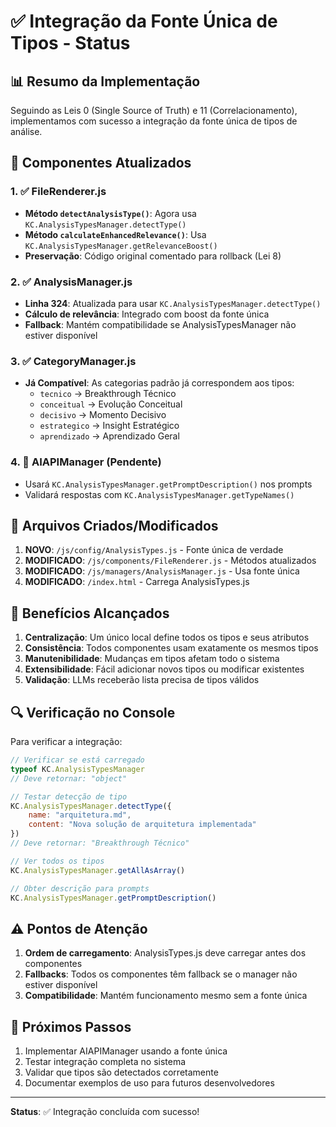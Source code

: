 # ✅ Integração da Fonte Única de Tipos - Status

## 📊 Resumo da Implementação

Seguindo as Leis 0 (Single Source of Truth) e 11 (Correlacionamento), implementamos com sucesso a integração da fonte única de tipos de análise.

## 🔄 Componentes Atualizados

### 1. ✅ FileRenderer.js
- **Método `detectAnalysisType()`**: Agora usa `KC.AnalysisTypesManager.detectType()`
- **Método `calculateEnhancedRelevance()`**: Usa `KC.AnalysisTypesManager.getRelevanceBoost()`
- **Preservação**: Código original comentado para rollback (Lei 8)

### 2. ✅ AnalysisManager.js
- **Linha 324**: Atualizada para usar `KC.AnalysisTypesManager.detectType()`
- **Cálculo de relevância**: Integrado com boost da fonte única
- **Fallback**: Mantém compatibilidade se AnalysisTypesManager não estiver disponível

### 3. ✅ CategoryManager.js
- **Já Compatível**: As categorias padrão já correspondem aos tipos:
  - `tecnico` → Breakthrough Técnico
  - `conceitual` → Evolução Conceitual  
  - `decisivo` → Momento Decisivo
  - `estrategico` → Insight Estratégico
  - `aprendizado` → Aprendizado Geral

### 4. 🔲 AIAPIManager (Pendente)
- Usará `KC.AnalysisTypesManager.getPromptDescription()` nos prompts
- Validará respostas com `KC.AnalysisTypesManager.getTypeNames()`

## 📁 Arquivos Criados/Modificados

1. **NOVO**: `/js/config/AnalysisTypes.js` - Fonte única de verdade
2. **MODIFICADO**: `/js/components/FileRenderer.js` - Métodos atualizados
3. **MODIFICADO**: `/js/managers/AnalysisManager.js` - Usa fonte única
4. **MODIFICADO**: `/index.html` - Carrega AnalysisTypes.js

## 🎯 Benefícios Alcançados

1. **Centralização**: Um único local define todos os tipos e seus atributos
2. **Consistência**: Todos componentes usam exatamente os mesmos tipos
3. **Manutenibilidade**: Mudanças em tipos afetam todo o sistema
4. **Extensibilidade**: Fácil adicionar novos tipos ou modificar existentes
5. **Validação**: LLMs receberão lista precisa de tipos válidos

## 🔍 Verificação no Console

Para verificar a integração:

```javascript
// Verificar se está carregado
typeof KC.AnalysisTypesManager
// Deve retornar: "object"

// Testar detecção de tipo
KC.AnalysisTypesManager.detectType({
    name: "arquitetura.md",
    content: "Nova solução de arquitetura implementada"
})
// Deve retornar: "Breakthrough Técnico"

// Ver todos os tipos
KC.AnalysisTypesManager.getAllAsArray()

// Obter descrição para prompts
KC.AnalysisTypesManager.getPromptDescription()
```

## ⚠️ Pontos de Atenção

1. **Ordem de carregamento**: AnalysisTypes.js deve carregar antes dos componentes
2. **Fallbacks**: Todos os componentes têm fallback se o manager não estiver disponível
3. **Compatibilidade**: Mantém funcionamento mesmo sem a fonte única

## 🚀 Próximos Passos

1. Implementar AIAPIManager usando a fonte única
2. Testar integração completa no sistema
3. Validar que tipos são detectados corretamente
4. Documentar exemplos de uso para futuros desenvolvedores

---

**Status**: ✅ Integração concluída com sucesso!